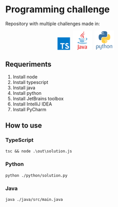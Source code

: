 # Programming challenge
Repository with multiple challenges made in:
<div style="text-align:center">
   <img src="https://github.com/devicons/devicon/blob/master/icons/typescript/typescript-original.svg" title="TypeScript" alt="TypeScript" width="40" height="40">&nbsp;
  <img src="https://github.com/devicons/devicon/blob/master/icons/java/java-original-wordmark.svg" title="Java" alt="Java" width="60" height="60">&nbsp;
  <img src="https://github.com/devicons/devicon/blob/master/icons/python/python-original-wordmark.svg" title="Python" alt="Python" width="60" height="60"/>&nbsp;
</div>

## Requeriments
   1. Install node
   2. Install typescript
   3. Install java
   4. Install python
   5. Install JetBrains toolbox
   6. Install IntelliJ IDEA
   7. Install PyCharm

## How to use
### TypeScript

```
tsc && node .\out\solution.js
```

### Python

```
python ./python/solution.py
```

### Java

```
java ./java/src/main.java
```